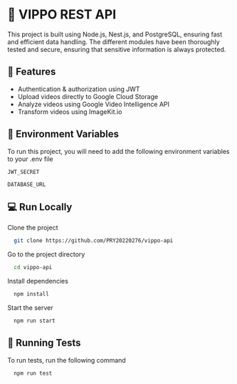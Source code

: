 # 🚀 VIPPO REST API

This project is built using Node.js, Nest.js, and PostgreSQL, ensuring fast and efficient data handling. The different modules have been thoroughly tested and secure, ensuring that sensitive information is always protected.

## 🌟 Features

- Authentication & authorization using JWT
- Upload videos directly to Google Cloud Storage
- Analyze videos using Google Video Intelligence API
- Transform videos using ImageKit.io

## 🔐 Environment Variables

To run this project, you will need to add the following environment variables to your .env file

`JWT_SECRET`

`DATABASE_URL`

## 💻 Run Locally

Clone the project

```bash
  git clone https://github.com/PRY20220276/vippo-api
```

Go to the project directory

```bash
  cd vippo-api
```

Install dependencies

```bash
  npm install
```

Start the server

```bash
  npm run start
```

## 🧪 Running Tests

To run tests, run the following command

```bash
  npm run test
```

